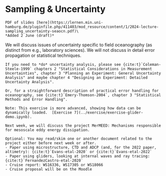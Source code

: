 

# Sampling & Uncertainty

```{margin} Moodle link
PDF of slides [here](https://lernen.min.uni-hamburg.de/pluginfile.php/411403/mod_resource/content/1/2024-lecture-sampling_uncertainty-seaocn.pdf)\    
*Added 2 June (draft)*
```

We will discuss issues of uncertainty specific to field oceanography (as distinct from e.g., laboratory sciences).  We will not discuss in detail error propagation or statistical techniques.

```{seealso}
If you need to *do* uncertainty analysis, please see {cite:t}`Coleman-Steele-1999` chapters 2 "Statistical Considerations in Measurement Uncertainties", chapter 3 "Planning an Experiment: General Uncertainty Analysis" and maybe chapter 4 "Designing an Experiment: Detailed Uncertainty Analysis".

Or, for a straightforward description of practical error handling for oceanography, see {cite:t}`Emery-Thomson-2004`, chapter 3 "Statistical Methods and Error Handling".  
```

```{admonition} Lab topic - Working with glider data
Note: This exercise is more advanced, showing how data can be dynamically loaded.  [Exercise 7](../exercise/exercise-glider-demo.ipynb).
```
<!--*Please try to catch up on the exercises.*  From week 5/6 you will have an assignment in python.  It will build on the python and methods you've been developing so far, but will require you to creatively combine what you've learned to make progress.
-->

```{admonition} Preparation for next week
Next week, we will discuss the project MerMEED: Mechanisms responsible for mesoscale eddy energy dissipation.  

Optional: You may read/skim one or another document related to the project either before next week or after.
- Paper using microstructure, CTD and ADCP (and, for the 2022 paper, altimetry): {cite:t}`Evans-etal-2020` or {cite:t}`Evans-etal-2022` 
- Paper using gliders, looking at internal waves and ray tracing: {cite:t}`FernandezCastro-etal-2020`
- Cruise report: WS16336, WS17305 or WS18066
- Cruise proposal will be on the Moodle
```
